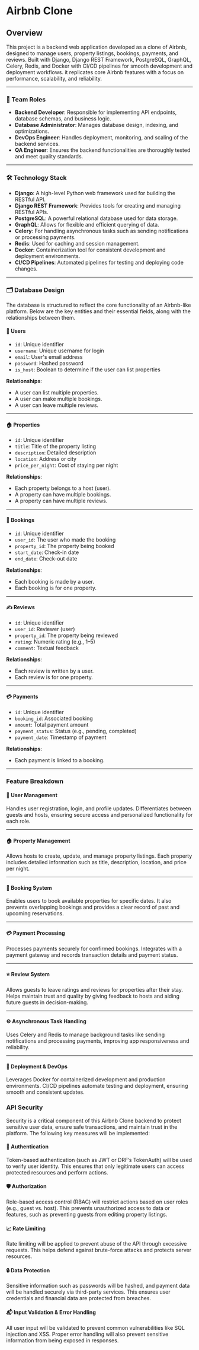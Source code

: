  # Airbnb Clone 
## Overview

This project is a backend web application developed as a clone of Airbnb, designed to manage users, property listings, bookings, payments, and reviews. Built with Django, Django REST Framework, PostgreSQL, GraphQL, Celery, Redis, and Docker with CI/CD pipelines for smooth development and deployment workflows. it replicates core Airbnb features with a focus on performance, scalability, and reliability.

---
### 👥 Team Roles
* **__Backend Developer__**: Responsible for implementing API endpoints, database schemas, and business logic.
* **__Database Administrator__**: Manages database design, indexing, and optimizations.
* **__DevOps Engineer__**: Handles deployment, monitoring, and scaling of the backend services.
* **__QA Engineer__**: Ensures the backend functionalities are thoroughly tested and meet quality standards.
---

### 🛠️ Technology Stack
* **__Django__**: A high-level Python web framework used for building the RESTful API.
* **__Django REST Framework__**: Provides tools for creating and managing RESTful APIs.
* **__PostgreSQL__**: A powerful relational database used for data storage.
* **__GraphQL__**: Allows for flexible and efficient querying of data.
* **__Celery__**: For handling asynchronous tasks such as sending notifications or processing payments.
* **__Redis__**: Used for caching and session management.
* **__Docker__**: Containerization tool for consistent development and deployment environments.
* **__CI/CD Pipelines__**: Automated pipelines for testing and deploying code changes.
---
### 🗂️ Database Design 

The database is structured to reflect the core functionality of an Airbnb-like platform. Below are the key entities and their essential fields, along with the relationships between them.

#### 🧑 Users
- `id`: Unique identifier
- `username`: Unique username for login
- `email`: User's email address
- `password`: Hashed password
- `is_host`: Boolean to determine if the user can list properties

**Relationships**:
- A user can list multiple properties.
- A user can make multiple bookings.
- A user can leave multiple reviews.

---
#### 🏠 Properties
- `id`: Unique identifier
- `title`: Title of the property listing
- `description`: Detailed description
- `location`: Address or city
- `price_per_night`: Cost of staying per night

**Relationships**:
- Each property belongs to a host (user).
- A property can have multiple bookings.
- A property can have multiple reviews.

---

#### 📅 Bookings
- `id`: Unique identifier
- `user_id`: The user who made the booking
- `property_id`: The property being booked
- `start_date`: Check-in date
- `end_date`: Check-out date

**Relationships**:
- Each booking is made by a user.
- Each booking is for one property.

---

#### ✍️ Reviews
- `id`: Unique identifier
- `user_id`: Reviewer (user)
- `property_id`: The property being reviewed
- `rating`: Numeric rating (e.g., 1–5)
- `comment`: Textual feedback

**Relationships**:
- Each review is written by a user.
- Each review is for one property.

---

#### 💳 Payments
- `id`: Unique identifier
- `booking_id`: Associated booking
- `amount`: Total payment amount
- `payment_status`: Status (e.g., pending, completed)
- `payment_date`: Timestamp of payment

**Relationships**:
- Each payment is linked to a booking.
---
### Feature Breakdown
#### 👤 User Management
Handles user registration, login, and profile updates. Differentiates between guests and hosts, ensuring secure access and personalized functionality for each role.
___
#### 🏠 Property Management
Allows hosts to create, update, and manage property listings. Each property includes detailed information such as title, description, location, and price per night.
___
#### 📆 Booking System
Enables users to book available properties for specific dates. It also prevents overlapping bookings and provides a clear record of past and upcoming reservations.
___
#### 💳 Payment Processing
Processes payments securely for confirmed bookings. Integrates with a payment gateway and records transaction details and payment status.
___
#### ⭐ Review System
Allows guests to leave ratings and reviews for properties after their stay. Helps maintain trust and quality by giving feedback to hosts and aiding future guests in decision-making.
___
#### ⚙️ Asynchronous Task Handling
Uses Celery and Redis to manage background tasks like sending notifications and processing payments, improving app responsiveness and reliability.
___
#### 🚀 Deployment & DevOps
Leverages Docker for containerized development and production environments. CI/CD pipelines automate testing and deployment, ensuring smooth and consistent updates.

### API Security
Security is a critical component of this Airbnb Clone backend to protect sensitive user data, ensure safe transactions, and maintain trust in the platform. The following key measures will be implemented:

#### 🔑 Authentication
Token-based authentication (such as JWT or DRF’s TokenAuth) will be used to verify user identity. This ensures that only legitimate users can access protected resources and perform actions.

#### 🛡️ Authorization
Role-based access control (RBAC) will restrict actions based on user roles (e.g., guest vs. host). This prevents unauthorized access to data or features, such as preventing guests from editing property listings.

#### 📈 Rate Limiting
Rate limiting will be applied to prevent abuse of the API through excessive requests. This helps defend against brute-force attacks and protects server resources.

#### 🔒 Data Protection
Sensitive information such as passwords will be hashed, and payment data will be handled securely via third-party services. This ensures user credentials and financial data are protected from breaches.

#### 📬 Input Validation & Error Handling
All user input will be validated to prevent common vulnerabilities like SQL injection and XSS. Proper error handling will also prevent sensitive information from being exposed in responses.




